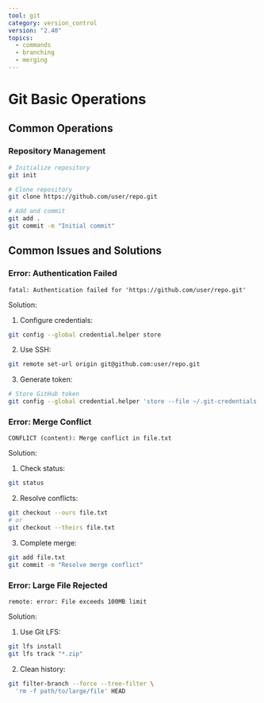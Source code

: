 ```yaml
---
tool: git
category: version_control
version: "2.40"
topics:
  - commands
  - branching
  - merging
---
```

# Git Basic Operations

## Common Operations

### Repository Management
```bash
# Initialize repository
git init

# Clone repository
git clone https://github.com/user/repo.git

# Add and commit
git add .
git commit -m "Initial commit"
```

## Common Issues and Solutions

### Error: Authentication Failed
```error
fatal: Authentication failed for 'https://github.com/user/repo.git'
```

Solution:
1. Configure credentials:
```bash
git config --global credential.helper store
```

2. Use SSH:
```bash
git remote set-url origin git@github.com:user/repo.git
```

3. Generate token:
```bash
# Store GitHub token
git config --global credential.helper 'store --file ~/.git-credentials'
```

### Error: Merge Conflict
```error
CONFLICT (content): Merge conflict in file.txt
```

Solution:
1. Check status:
```bash
git status
```

2. Resolve conflicts:
```bash
git checkout --ours file.txt
# or
git checkout --theirs file.txt
```

3. Complete merge:
```bash
git add file.txt
git commit -m "Resolve merge conflict"
```

### Error: Large File Rejected
```error
remote: error: File exceeds 100MB limit
```

Solution:
1. Use Git LFS:
```bash
git lfs install
git lfs track "*.zip"
```

2. Clean history:
```bash
git filter-branch --force --tree-filter \
  'rm -f path/to/large/file' HEAD
```
